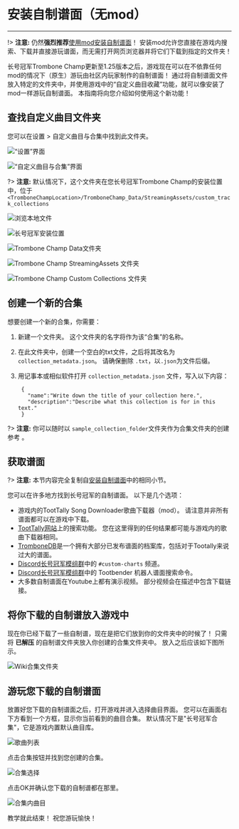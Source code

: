 # 安装自制谱面（无mod）

---

!> **注意:** 仍然**强烈推荐**[使用mod安装自制谱面](installing-songs)！ 安装mod允许您直接在游戏内搜索、下载并直接游玩谱面，而无需打开网页浏览器并将它们下载到指定的文件夹！

长号冠军Trombone Champ更新至1.25版本之后，游戏现在可以在不依靠任何mod的情况下（原生）游玩由社区内玩家制作的自制谱面！ 通过将自制谱面文件放入特定的文件夹中，并使用游戏中的“自定义曲目收藏”功能，就可以像安装了mod一样游玩自制谱面。 本指南将向您介绍如何使用这个新功能！

## 查找自定义曲目文件夹

您可以在设置 > 自定义曲目与合集中找到此文件夹。

![“设置”界面](../docs/files/vanilla/settingscreen.png)

![“自定义曲目与合集”界面](../docs/files/vanilla/customtracks.png)

?> **注意:** 默认情况下，这个文件夹在您长号冠军Trombone Champ的安装位置中，位于`<TromboneChampLocation>/TromboneChamp_Data/StreamingAssets/custom_track_collections`

![浏览本地文件](../docs/files/localfilescontext.png)

![长号冠军安装位置](../docs/files/vanilla/tcinstalllocation.png)

![Trombone Champ Data文件夹](../docs/files/vanilla/tcdata.png)

![Trombone Champ StreamingAssets 文件夹](../docs/files/vanilla/tcstreamingassets.png)

![Trombone Champ Custom Collections 文件夹](../docs/files/vanilla/tccollections.png)

## 创建一个新的合集

想要创建一个新的合集，你需要：

1. 新建一个文件夹。 这个文件夹的名字将作为该“合集”的名称。

2. 在此文件夹中，创建一个空白的txt文件，之后将其改名为 `collection_metadata.json`。 请确保删除 `.txt`，以`.json`为文件后缀。

3. 用记事本或相似软件打开 `collection_metadata.json` 文件，写入以下内容：

        {
          "name":"Write down the title of your collection here.",
          "description":"Describe what this collection is for in this text."
        }

?> **注意:** 你可以随时以 `sample_collection_folder`文件夹作为合集文件夹的创建参考 。

## 获取谱面

?> **注意:** 本节内容完全复制自[安装自制谱面](installing-songs?id=finding-songs)中的相同小节。

您可以在许多地方找到长号冠军的自制谱面。 以下是几个选项：

- 游戏内的TootTally Song Downloader歌曲下载器（mod）。 请注意并非所有谱面都可以在游戏中下载。
- [TootTally网站](https://toottally.com/search/)上的搜索功能。 您在这里得到的任何结果都可能与游戏内的歌曲下载器相同。
- [TromboneDB](https://tc-mods.github.io/TromboneDB/)是一个拥有大部分已发布谱面的档案库，包括对于Tootally来说过大的谱面。
- [Discord长号冠军模组群](https://discord.gg/KVzKRsbetJ)中的 `#custom-charts` 频道。
- [Discord长号冠军模组群](https://discord.gg/KVzKRsbetJ)中的 Tootbender 机器人谱面搜索命令。
- 大多数自制谱面在Youtube上都有演示视频。 部分视频会在描述中包含下载链接。

## 将你下载的自制谱放入游戏中

现在你已经下载了一些自制谱，现在是把它们放到你的文件夹中的时候了！ 只需将 **已解压** 的自制谱文件夹放入你创建的合集文件夹中。 放入之后应该如下图所示。

![Wiki合集文件夹](../docs/files/vanilla/collectiondemonstration.png)

## 游玩您下载的自制谱面

放置好您下载的自制谱面之后，打开游戏并进入选择曲目界面。 您可以在画面右下方看到一个方框，显示你当前看到的曲目合集。 默认情况下是"长号冠军合集"，它是游戏内置默认曲目库。

![歌曲列表](../docs/files/vanilla/songlist.png)

点击合集按钮并找到您创建的合集。

![合集选择](../docs/files/vanilla/collectionselection.png)

点击OK并确认您下载的自制谱都在那里。

![合集内曲目](../docs/files/vanilla/collectionview.png)

教学就此结束！ 祝您游玩愉快！
